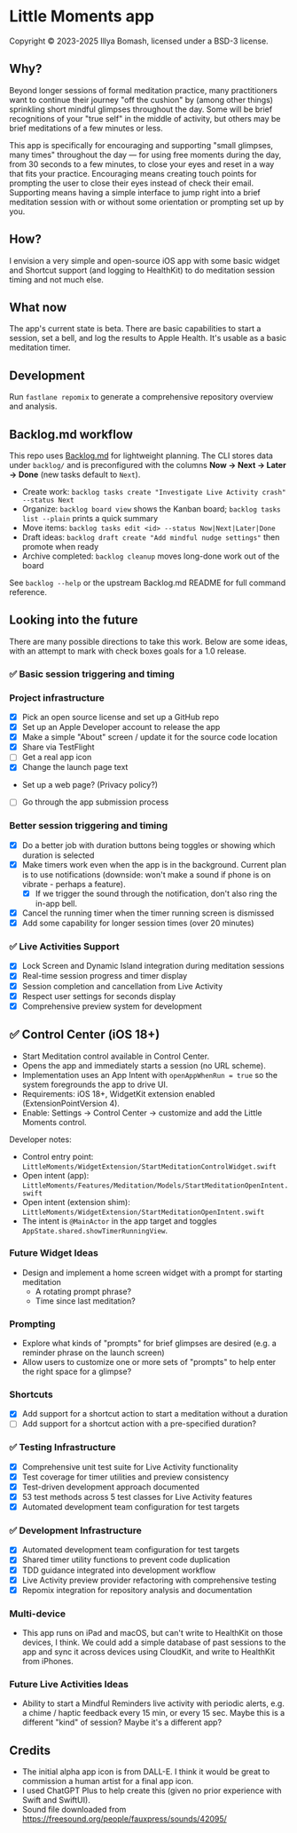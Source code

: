 # Little Moments app

Copyright © 2023-2025 Illya Bomash, licensed under a BSD-3 license.

## Why?

Beyond longer sessions of formal meditation practice, many practitioners want to continue their journey "off the cushion" by (among other things) sprinkling short mindful glimpses throughout the day. Some will be brief recognitions of your "true self" in the middle of activity, but others may be brief meditations of a few minutes or less.

This app is specifically for encouraging and supporting "small glimpses, many times" throughout the day — for using free moments during the day, from 30 seconds to a few minutes, to close your eyes and reset in a way that fits your practice. Encouraging means creating touch points for prompting the user to close their eyes instead of check their email. Supporting means having a simple interface to jump right into a brief meditation session with or without some orientation or prompting set up by you.

## How?

I envision a very simple and open-source iOS app with some basic widget and Shortcut support (and logging to HealthKit) to do meditation session timing and not much else.

## What now

The app's current state is beta. There are basic capabilities to start a session, set a bell, and log the results to Apple Health. It's usable as a basic meditation timer.

## Development

Run `fastlane repomix` to generate a comprehensive repository overview and analysis.

## Backlog.md workflow

This repo uses [Backlog.md](https://github.com/MrLesk/Backlog.md) for lightweight planning. The CLI stores data under `backlog/` and is preconfigured with the columns **Now → Next → Later → Done** (new tasks default to `Next`).

- Create work: `backlog tasks create "Investigate Live Activity crash" --status Next`
- Organize: `backlog board view` shows the Kanban board; `backlog tasks list --plain` prints a quick summary
- Move items: `backlog tasks edit <id> --status Now|Next|Later|Done`
- Draft ideas: `backlog draft create "Add mindful nudge settings"` then promote when ready
- Archive completed: `backlog cleanup` moves long-done work out of the board

See `backlog --help` or the upstream Backlog.md README for full command reference.

## Looking into the future

There are many possible directions to take this work. Below are some ideas, with an attempt to mark with check boxes goals for a 1.0 release.

### ✅ Basic session triggering and timing

### Project infrastructure

- [x] Pick an open source license and set up a GitHub repo
- [x] Set up an Apple Developer account to release the app
- [x] Make a simple "About" screen / update it for the source code location
- [x] Share via TestFlight
- [ ] Get a real app icon
- [x] Change the launch page text
- Set up a web page? (Privacy policy?)
- [ ] Go through the app submission process

### Better session triggering and timing

- [x] Do a better job with duration buttons being toggles or showing which duration is selected
- [x] Make timers work even when the app is in the background. Current plan is to use notifications (downside: won't make a sound if phone is on vibrate - perhaps a feature).
  - [x] If we trigger the sound through the notification, don't also ring the in-app bell.
- [x] Cancel the running timer when the timer running screen is dismissed
- [x] Add some capability for longer session times (over 20 minutes)

### ✅ Live Activities Support

- [x] Lock Screen and Dynamic Island integration during meditation sessions
- [x] Real-time session progress and timer display
- [x] Session completion and cancellation from Live Activity
- [x] Respect user settings for seconds display
- [x] Comprehensive preview system for development

## ✅ Control Center (iOS 18+)

- Start Meditation control available in Control Center.
- Opens the app and immediately starts a session (no URL scheme).
- Implementation uses an App Intent with `openAppWhenRun = true` so the system foregrounds the app to drive UI.
- Requirements: iOS 18+, WidgetKit extension enabled (ExtensionPointVersion 4).
- Enable: Settings → Control Center → customize and add the Little Moments control.

Developer notes:
- Control entry point: `LittleMoments/WidgetExtension/StartMeditationControlWidget.swift`
- Open intent (app): `LittleMoments/Features/Meditation/Models/StartMeditationOpenIntent.swift`
- Open intent (extension shim): `LittleMoments/WidgetExtension/StartMeditationOpenIntent.swift`
- The intent is `@MainActor` in the app target and toggles `AppState.shared.showTimerRunningView`.

### Future Widget Ideas

- Design and implement a home screen widget with a prompt for starting meditation
  - A rotating prompt phrase?
  - Time since last meditation?

### Prompting

- Explore what kinds of "prompts" for brief glimpses are desired (e.g. a reminder phrase on the launch screen)
- Allow users to customize one or more sets of "prompts" to help enter the right space for a glimpse?

### Shortcuts

- [x] Add support for a shortcut action to start a meditation without a duration
- [ ] Add support for a shortcut action with a pre-specified duration?

### ✅ Testing Infrastructure

- [x] Comprehensive unit test suite for Live Activity functionality
- [x] Test coverage for timer utilities and preview consistency
- [x] Test-driven development approach documented
- [x] 53 test methods across 5 test classes for Live Activity features
- [x] Automated development team configuration for test targets

### ✅ Development Infrastructure

- [x] Automated development team configuration for test targets
- [x] Shared timer utility functions to prevent code duplication
- [x] TDD guidance integrated into development workflow
- [x] Live Activity preview provider refactoring with comprehensive testing
- [x] Repomix integration for repository analysis and documentation

### Multi-device

- This app runs on iPad and macOS, but can't write to HealthKit on those devices, I think. We could add a simple database of past sessions to the app and sync it across devices using CloudKit, and write to HealthKit from iPhones.

### Future Live Activities Ideas

- Ability to start a Mindful Reminders live activity with periodic alerts, e.g. a chime / haptic feedback every 15 min, or every 15 sec. Maybe this is a different "kind" of session? Maybe it's a different app?

## Credits

- The initial alpha app icon is from DALL-E. I think it would be great to commission a human artist for a final app icon.
- I used ChatGPT Plus to help create this (given no prior experience with Swift and SwiftUI).
- Sound file downloaded from https://freesound.org/people/fauxpress/sounds/42095/
